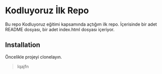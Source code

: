 # Kodluyoruz İlk Repo
Bu repo Kodluyoruz eğitimi kapsamında açtığım ilk repo. İçerisinde bir adet README dosyası, bir adet index.html dosyası içeriyor.

## Installation
Öncelikle projeyi clonelayın.

>lqajfn
